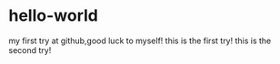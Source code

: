 # hello-world
my first try at github,good luck to myself!
this is the first try!
this is the second try!
